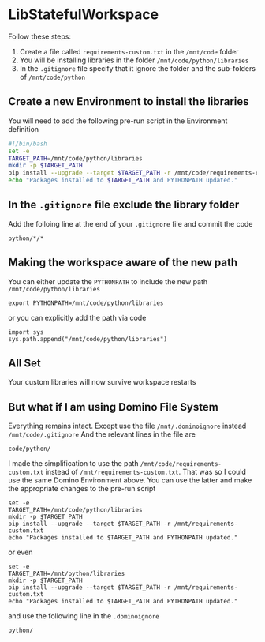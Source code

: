 # LibStatefulWorkspace

Follow these steps:
1. Create a file called `requirements-custom.txt` in the `/mnt/code` folder
2. You will be installing libraries in the folder `/mnt/code/python/libraries`
3. In the `.gitignore` file specify that it ignore the folder and the sub-folders of `/mnt/code/python`


## Create a new Environment to install the libraries

You will need to add the following pre-run script in the Environment definition

```bash
#!/bin/bash
set -e
TARGET_PATH=/mnt/code/python/libraries
mkdir -p $TARGET_PATH
pip install --upgrade --target $TARGET_PATH -r /mnt/code/requirements-custom.txt
echo "Packages installed to $TARGET_PATH and PYTHONPATH updated."
```

## In the `.gitignore` file exclude the library folder

Add the folloing line at the end of your `.gitignore` file and commit the code
```
python/*/*
```

## Making the workspace aware of the new path

You can either update the `PYTHONPATH` to include the new path `/mnt/code/python/libraries`

```
export PYTHONPATH=/mnt/code/python/libraries
```

or you can explicitly add the path via code

```
import sys
sys.path.append("/mnt/code/python/libraries")
```

## All Set

Your custom libraries will now survive workspace restarts

## But what if I am using Domino File System

Everything remains intact. Except use the file `/mnt/.dominoignore` instead `/mnt/code/.gitignore`
And the relevant lines in the file are
```
code/python/
```

I made the simplification to use the path `/mnt/code/requirements-custom.txt` instead of `/mnt/requirements-custom.txt`. That was so I could
use the same Domino Environment above. You can use the latter and make the appropriate changes to the pre-run script

```
set -e
TARGET_PATH=/mnt/code/python/libraries
mkdir -p $TARGET_PATH
pip install --upgrade --target $TARGET_PATH -r /mnt/requirements-custom.txt
echo "Packages installed to $TARGET_PATH and PYTHONPATH updated."
```

or even
```
set -e
TARGET_PATH=/mnt/python/libraries
mkdir -p $TARGET_PATH
pip install --upgrade --target $TARGET_PATH -r /mnt/requirements-custom.txt
echo "Packages installed to $TARGET_PATH and PYTHONPATH updated."
```
and use the following line in the `.dominoignore`
```
python/
```
